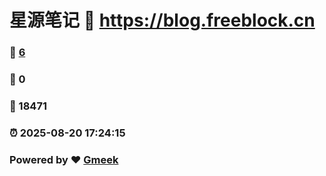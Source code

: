 # 星源笔记 :link: https://blog.freeblock.cn 
### :page_facing_up: [6](https://blog.freeblock.cn/tag.html) 
### :speech_balloon: 0 
### :hibiscus: 18471 
### :alarm_clock: 2025-08-20 17:24:15 
### Powered by :heart: [Gmeek](https://github.com/Meekdai/Gmeek)
